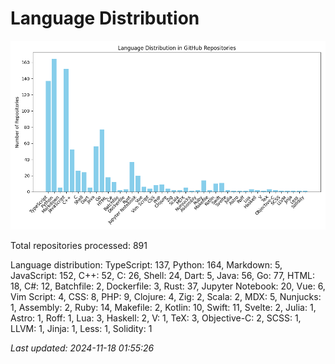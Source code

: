 # Language Distribution

![Language Distribution Chart](language_distribution_bar_chart.png)

Total repositories processed: 891

Language distribution:
TypeScript: 137, Python: 164, Markdown: 5, JavaScript: 152, C++: 52, C: 26, Shell: 24, Dart: 5, Java: 56, Go: 77, HTML: 18, C#: 12, Batchfile: 2, Dockerfile: 3, Rust: 37, Jupyter Notebook: 20, Vue: 6, Vim Script: 4, CSS: 8, PHP: 9, Clojure: 4, Zig: 2, Scala: 2, MDX: 5, Nunjucks: 1, Assembly: 2, Ruby: 14, Makefile: 2, Kotlin: 10, Swift: 11, Svelte: 2, Julia: 1, Astro: 1, Roff: 1, Lua: 3, Haskell: 2, V: 1, TeX: 3, Objective-C: 2, SCSS: 1, LLVM: 1, Jinja: 1, Less: 1, Solidity: 1


_Last updated: 2024-11-18 01:55:26_
